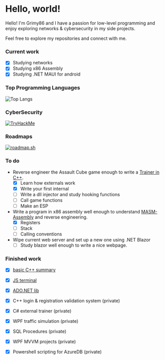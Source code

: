 # Hello, world!
<p>Hello! I'm Grimy86 and I have a passion for low-level programming and enjoy exploring networks & cybersecurity in my side projects.</p> 
<p>Feel free to explore my repositories and connect with me.</p>

### Current work
- [x] Studying networks
- [x] Studying x86 Assembly
- [x] Studying .NET MAUI for android

### Top Programming Languages
![Top Langs](https://github-readme-stats.vercel.app/api/top-langs/?username=grimy86&langs_count=20&theme=cobalt&layout=compact)

### CyberSecurity
[![TryHackMe](https://tryhackme-badges.s3.amazonaws.com/grimy86.png)](https://tryhackme.com/r/p/grimy86)

### Roadmaps
[![roadmap.sh](https://roadmap.sh/card/tall/66d8d8d8c46f68d052415a5e?variant=dark)](https://roadmap.sh)

### To do
- Reverse engineer the Assault Cube game enough to write a [Trainer in C++](https://github.com/grimy86/AssaultCubeTrainer).
  - [X] Learn how externals work
  - [X] Write your first internal
  - [ ] Write a dll injector and study hooking functions
  - [ ] Call game functions
  - [ ] Make an ESP

- Write a program in x86 assembly well enough to understand [MASM-Assembly](https://github.com/grimy86/MASM-Assembly) and reverse engineering.
  - [X] Registers
  - [ ] Stack
  - [ ] Calling conventions

- Wipe current web server and set up a new one using .NET Blazor
  - [ ] Study blazor well enough to write a nice webpage.

### Finished work
- [X] [basic C++ summary](https://github.com/grimy86/C-style_Cpp_Summary_2024)
- [X] [JS terminal](https://github.com/grimy86/terminal86)
- [X] [ADO.NET lib](https://github.com/grimy86/DataVista)
- [X] C++ login & registration validation system (private)
- [X] C# external trainer (private)
- [X] WPF traffic simulation (private)
- [X] SQL Procedures (private)
- [X] WPF MVVM projects (private)
- [X] Powershell scripting for AzureDB (private)

